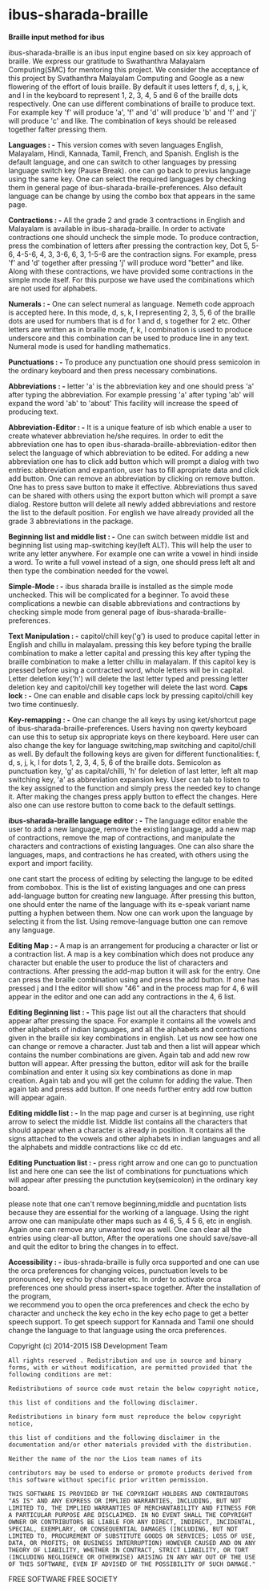 ibus-sharada-braille
====================

<b>Braille input method for ibus </b>


ibus-sharada-braille is an ibus input engine based on six key approach of braille. We express our gratitude to Swathanthra Malayalam Computing(SMC) for mentoring this project. We consider the acceptance of this project by Svathanthra Malayalam Computing and Google as a new flowering of the effort of louis braille. By default it uses letters f, d, s, j, k, and l in the keyboard to represent 1, 2, 3, 4, 5 and 6 of the braille dots respectively. One can use different combinations of braille to produce text. For example key 'f' will produce 'a', 'f' and 'd' will produce 'b' and 'f' and 'j' will produce 'c' and like. The combination of keys should be released together fafter pressing them.

	
<b>Languages : -</b> This version comes with  seven languages English, Malayalam, Hindi, Kannada, Tamil, French, and Spanish.
English is the default language, and one can switch to other languages by pressing language switch key (Pause Break). one can go back to previus language using the same key. One can select the required languages by checking them in general page of ibus-sharada-braille-preferences. Also default language can be change by using the combo box that appears in the same page.


<b>Contractions : -</b> All the grade 2 and grade 3 contractions in English and Malayalam is available in ibus-sharada-braille. 
In order to activate contractions one should uncheck the simple mode. To produce contraction, press the combination of
letters after pressing the contraction key, Dot 5, 5-6, 4-5-6, 4, 3, 3-6, 6, 3, 1-5-6 are the contraction signs.
For example, press 'f' and 'd' together after pressing 'j' will produce word "better" and like. Along with these contractions,
we have provided some contractions in the simple mode itself. For this purpose we have used the combinations which
are not used for alphabets.

<b>Numerals : -</b> One can select numeral as language. Nemeth code approach is accepted here. In this mode, 
d, s, k, l representing 2, 3, 5, 6 of the braille dots are used for numbers that is d for 1 and d, 
s together for 2 etc. Other letters are written as in braille mode, f, k, l combination is used to produce 
underscore and this combination can be used  to produce line in any text. Numeral mode is used for handling 
mathematics.

<b>Punctuations : -</b> To produce any punctuation one should press semicolon in the ordinary keyboard and then press necessary combinations.


<b>Abbreviations : -</b> letter 'a' is the abbreviation key and one should press 'a'  after typing the abbreviation. For example pressing 'a' 
after typing 'ab' will expand the word 'ab' to 'about' This facility will increase the speed of producing text.

<b>Abbreviation-Editor : -</b> It is a unique feature of isb which enable a user to create whatever abbreviation he/she requires. 
In order to edit the abbreviation one has to open ibus-sharada-braille-abbreviation-editor then select the language of which abbreviation to be edited. 
For adding a new abbreviation one has to click add button which will prompt a dialog with two entries: abbreviation and expantion, user has to fill apropriate data and click add button. One can remove an abbreviation by clicking on remove button. One has to press save button to make it effective. Abbreviations thus saved can be shared with others using the export button which will prompt a save dialog.
Restore button will delete all newly added abbreviations and restore the list to the default position.
For english we have already provided all the grade 3 abbreviations in the package. 




<b>Beginning list and middle list : -</b> One can switch between middle list and beginning list using map-switching key(left ALT). 
This will help the user to write any letter anywhere. For example  one can write a vowel in hindi inside a word. 
To write a full vowel instead of a sign, one should press left alt and then type the combination needed for the vowel.

<b>Simple-Mode : -</b> ibus sharada braille is installed as the simple mode unchecked. This will be complicated for a beginner. To avoid these complications a newbie can disable abbreviations and contractions by checking simple mode from general page of ibus-sharada-braille-preferences.

<b>Text Manipulation : -</b> capitol/chill key('g') is used to produce capital letter in English and chillu in malayalam. 
pressing this key before typing the braille combination to make a letter capital and pressing this key after typing 
the braille combination to make a letter chillu in malayalam. If this capitol key is pressed before using a contracted 
word, whole letters will be in capital. Letter deletion key('h') will delete the last letter typed and pressing letter deletion key and capitol/chill key together will delete the last word. 
<b>Caps lock : -</b> One can enable and disable caps lock by pressing capitol/chill key two time continuesly. 


<b>Key-remapping : -</b> One can change the all keys by using ket/shortcut page of ibus-sharada-braille-preferences. Users having non qwerty keyboard can use this to setup six appropriate keys on there keyboard. Here user can also change the key for language switching,map switching and capitol/chill as well. By default the following keys are given for different functionalities:
f, d, s, j, k, l for dots 1, 2, 3, 4, 5, 6 of the braille dots.  Semicolon as punctuation key, 'g' as capital/chilli, 'h' for deletion of last letter, left alt map switching key,
'a' as abbreviation expansion key. User can tab to listen to the key assigned to the function and simply press the needed key to change it. After making the changes press apply button to effect the changes. Here also one can use restore button to come back to the default settings.

<b>ibus-sharada-braille language editor : -</b> The language editor enable the user to add a new language, remove the existing language, add a new map 
of contractions, remove the map of contractions, and manipulate the characters and contractions of existing languages.
One can also share the languages, maps, and contractions he has created, with others using the export and import facility. 


one cant start the process of editing by selecting the languge to be edited from combobox. This is the list of existing languages and one can press add-language button for creating new language. After pressing this button, one should enter the name of the language with its e-speak variant name putting a hyphen between them.
Now one can work upon the language by selecting it from the list. Using remove-language button one can remove any language.

<b>Editing Map : -</b> A map is an arrangement for producing a character or list or a contraction list. 
A map is a key combination which does not produce any character but enable the user to produce the list of characters and contractions. 
After pressing the add-map button it will ask for the entry. One can press the braille combination using and press the add button. If one has pressed j and l the editor will show "46" and in the 
process map for 4, 6 will appear in the editor and one can add any contractions in the 4, 6 list.


<b>Editing Beginning list : -</b> This page list out all the characters that should appear after pressing the space. For 
example it contains all the vowels and other alphabets of  indian languages, and all the alphabets and 
contractions given in the braille six key combinations in english. Let us now see how one can change 
or remove a character. Just tab and then a list will appear which contains the number combinations are 
given. Again tab and add new row button will appear. After pressing the button, editor will ask for the 
braille combination and enter it using six key combinations as done in map creation. Again tab and you 
will get the column for adding the value. Then again tab and press add button. If one needs further entry 
add row button will appear again.

<b>Editing middle list : -</b> In the map page and curser is at beginning, use right arrow to select the middle list. Middle list contains 
all the characters that should appear when a character  is already in position. It contains all the 
signs attached to the vowels and other alphabets in indian languages and all the alphabets and middle 
contractions like cc dd etc. 

<b>Editing Punctuation list : -</b> press right arrow and one can go to punctuation list  and here one can see the list 
of combinations for punctuations which will appear after pressing the punctution key(semicolon) in the ordinary key 
board.

please note that one can't remove beginning,middle and pucntation lists because they are essential for the working of a language.
Using the right arrow one can manipulate other maps such as 4 6, 5, 4 5 6, etc in english. Again one 
can remove any unwanted row as well. One can clear all the entries using clear-all button, After the operations one should save/save-all and quit the editor to bring the changes in 
to effect.


<b>Accessibility : -</b> ibus-shrada-braille is fully orca supported and one can use the orca preferences for changing voices, punctuation levels 
to be pronounced, key echo  by character etc. In order to activate orca preferences one should 
press insert+space together. After the installation of the program,  
we recommend you to open the orca preferences and check the echo by character and uncheck the 
key echo in the key echo page to get a better speech support. To get speech support for Kannada and Tamil one should change 
the language to that language using the orca preferences.


Copyright (c) 2014-2015 ISB Development Team 

    All rights reserved . Redistribution and use in source and binary forms, with or without modification, are permitted provided that the following conditions are met: 

    Redistributions of source code must retain the below copyright notice, 

    this list of conditions and the following disclaimer. 

    Redistributions in binary form must reproduce the below copyright notice, 

    this list of conditions and the following disclaimer in the documentation and/or other materials provided with the distribution. 

    Neither the name of the nor the Lios team names of its 

    contributors may be used to endorse or promote products derived from this software without specific prior written permission. 

    THIS SOFTWARE IS PROVIDED BY THE COPYRIGHT HOLDERS AND CONTRIBUTORS "AS IS" AND ANY EXPRESS OR IMPLIED WARRANTIES, INCLUDING, BUT NOT LIMITED TO, THE IMPLIED WARRANTIES OF MERCHANTABILITY AND FITNESS FOR A PARTICULAR PURPOSE ARE DISCLAIMED. IN NO EVENT SHALL THE COPYRIGHT OWNER OR CONTRIBUTORS BE LIABLE FOR ANY DIRECT, INDIRECT, INCIDENTAL, SPECIAL, EXEMPLARY, OR CONSEQUENTIAL DAMAGES (INCLUDING, BUT NOT LIMITED TO, PROCUREMENT OF SUBSTITUTE GOODS OR SERVICES; LOSS OF USE, DATA, OR PROFITS; OR BUSINESS INTERRUPTION) HOWEVER CAUSED AND ON ANY THEORY OF LIABILITY, WHETHER IN CONTRACT, STRICT LIABILITY, OR TORT (INCLUDING NEGLIGENCE OR OTHERWISE) ARISING IN ANY WAY OUT OF THE USE OF THIS SOFTWARE, EVEN IF ADVISED OF THE POSSIBILITY OF SUCH DAMAGE." 

FREE SOFTWARE FREE SOCIETY

